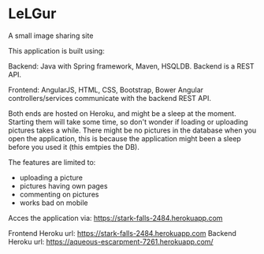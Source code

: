 # LeLGur
A small image sharing site

This application is built using:

Backend: Java with Spring framework, Maven, HSQLDB.
         Backend is a REST API.

Frontend: AngularJS, HTML, CSS, Bootstrap, Bower
          Angular controllers/services communicate with the backend REST API.
          
Both ends are hosted on Heroku, and might be a sleep at the moment. Starting them will take some time,
so don't wonder if loading or uploading pictures takes a while.
There might be no pictures in the database when you open the application, this is because the application
might been a sleep before you used it (this emtpies the DB).

The features are limited to:
 - uploading a picture
 - pictures having own pages
 - commenting on pictures
 - works bad on mobile

Acces the application via: https://stark-falls-2484.herokuapp.com

Frontend Heroku url: https://stark-falls-2484.herokuapp.com
Backend Heroku url: https://aqueous-escarpment-7261.herokuapp.com/
